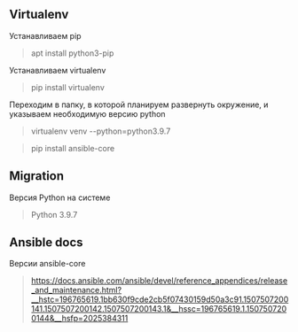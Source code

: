 ## Virtualenv
Устанавливаем pip
> apt install python3-pip

Устанавливаем virtualenv
> pip install virtualenv

Переходим в папку, в которой планируем развернуть окружение, и указываем необходимую версию python
> virtualenv venv --python=python3.9.7

> pip install ansible-core

## Migration 
Версия Python на системе
> Python 3.9.7

## Ansible docs

Версии ansible-core
> https://docs.ansible.com/ansible/devel/reference_appendices/release_and_maintenance.html?__hstc=196765619.1bb630f9cde2cb5f07430159d50a3c91.1507507200141.1507507200142.1507507200143.1&__hssc=196765619.1.1507507200144&__hsfp=2025384311
